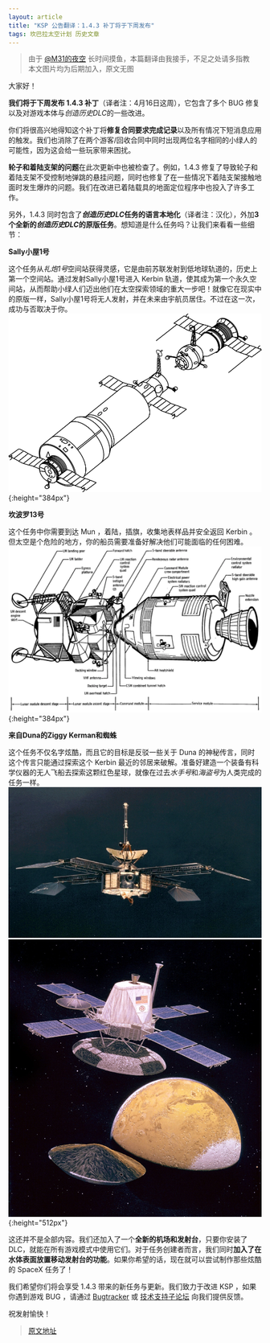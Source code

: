 ```yaml
---
layout: article
title: "KSP 公告翻译：1.4.3 补丁将于下周发布"
tags: 坎巴拉太空计划 历史文章
---
```

> 由于 [@M31的夜空](https://space.bilibili.com/2996571/) 长时间摸鱼，本篇翻译由我接手，不足之处请多指教  
> 本文图片均为后期加入，原文无图
<!--more-->

大家好！

**我们将于下周发布 1.4.3 补丁**（译者注：4月16日这周），它包含了多个 BUG 修复以及对游戏本体与*创造历史DLC*的一些改进。

你们将很高兴地得知这个补丁将**修复合同要求完成记录**以及所有情况下短消息应用的触发。我们也消除了在两个游客/回收合同中同时出现两位名字相同的小绿人的可能性，因为这会给一些玩家带来困扰。

**轮子和着陆支架的问题**在此次更新中也被检查了。例如，1.4.3 修复了导致轮子和着陆支架不受控制地弹跳的悬挂问题，同时也修复了在一些情况下着陆支架接触地面时发生爆炸的问题。我们在改进已着陆载具的地面定位程序中也投入了许多工作。

另外，1.4.3 同时包含了***创造历史DLC*任务的语言本地化**（译者注：汉化），外加**3个全新的*创造历史DLC*的原版任务**。想知道是什么任务吗？让我们来看看一些细节：

**Sally小屋1号**

这个任务从*礼炮1号*空间站获得灵感，它是由前苏联发射到低地球轨道的，历史上第一个空间站。通过发射Sally小屋1号进入 Kerbin 轨道，使其成为第一个永久空间站，从而帮助小绿人们迈出他们在太空探索领域的重大一步吧！就像它在现实中的原版一样，Sally小屋1号将无人发射，并在未来由宇航员居住。不过在这一次，成功与否取决于你。  
![image](/images/ksp-1.4.3-announcement-01.webp){:height="384px"}

**坎波罗13号**

这个任务中你需要到达 Mun ，着陆，插旗，收集地表样品并安全返回 Kerbin 。但太空是个危险的地方，你的船员需要准备好解决他们可能面临的任何困难。  
![image](/images/ksp-1.4.3-announcement-02.webp){:height="384px"}

**来自Duna的Ziggy Kerman和蜘蛛**

这个任务不仅名字炫酷，而且它的目标是反驳一些关于 Duna 的神秘传言，同时这个传言只能通过探索这个 Kerbin 最近的邻居来破解。准备好建造一个装备有科学仪器的无人飞船去探索这颗红色星球，就像在过去*水手号*和*海盗号*为人类完成的任务一样。  
![image](/images/ksp-1.4.3-announcement-03.webp)  
![image](/images/ksp-1.4.3-announcement-04.webp){:height="512px"}

这还并不是全部内容。我们还加入了一个**全新的机场和发射台**，只要你安装了 DLC，就能在所有游戏模式中使用它们。对于任务创建者而言，我们同时**加入了在水体表面放置移动发射台的功能**。如果你希望的话，现在就可以尝试制作那些炫酷的 SpaceX 任务了！

我们希望你们将会享受 1.4.3 带来的新任务与更新。我们致力于改进 KSP ，如果你遇到游戏 BUG ，请通过 [Bugtracker](https://bugs.kerbalspaceprogram.com/login) 或 [技术支持子论坛](https://forum.kerbalspaceprogram.com/index.php?/forum/69-technical-support-pc-unmodded-installs/) 向我们提供反馈。

祝发射愉快！

> [原文地址](https://forum.kerbalspaceprogram.com/index.php?/topic/173831-d)
